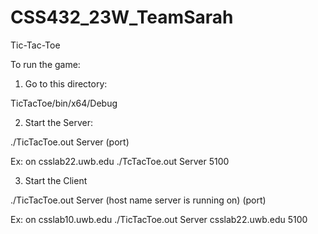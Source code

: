 # CSS432_23W_TeamSarah


Tic-Tac-Toe


To run the game: 

1. Go to this directory: 

TicTacToe/bin/x64/Debug

2. Start the Server: 

./TicTacToe.out Server (port) 

Ex: on csslab22.uwb.edu
    ./TcTacToe.out Server 5100


3. Start the Client 

./TicTacToe.out Server (host name server is running on) (port)

Ex: on csslab10.uwb.edu
    ./TicTacToe.out Server csslab22.uwb.edu 5100



